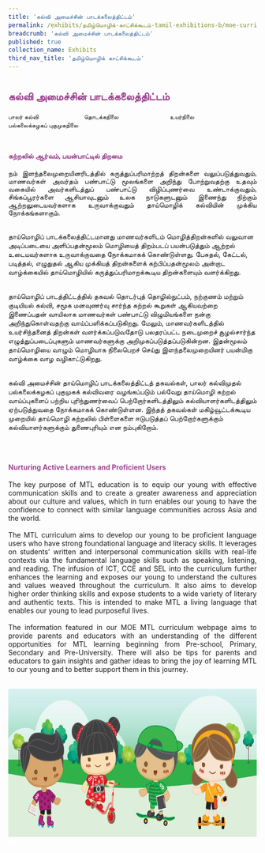 ```yaml
---
title: 'கல்வி அமைச்சின் பாடக்கலைத்திட்டம்'
permalink: /exhibits/தமிழ்மொழிக்-காட்சிக்கூடம்-tamil-exhibitions-b/moe-curriculum/
breadcrumb: 'கல்வி அமைச்சின் பாடக்கலைத்திட்டம்'
published: true
collection_name: Exhibits
third_nav_title: 'தமிழ்மொழிக் காட்சிக்கூடம்'
---
```


<h2 style="padding-top:12px;color:#9b4490;font-family:Anjal InaiMathi;">கல்வி அமைச்சின் பாடக்கலைத்திட்டம்</h2>


<style>

 .tab img{
   width: 80%;
 }
 .tab table {
   display: none;
}
.tab table:target {
  display: block;
}
.atab label {
    position: relative;
    display: block;
    background: #d14165;
    color: #fff;
    font-weight: 700;
    padding: 10px;
    cursor: pointer;
 }
 .atab label::after {
  content: "+";
  font-size: 22px;
  position: absolute;
  right: 10px;
  top: 7px;
  transition: all 0.4s;
}
.atab input[type=checkbox]:checked + label::after,
.atab input[type=radio]:checked + label::after {
    content: 'x';
    right: 14px;
    top: 7px;
  //transform:rotate(-225deg);
   /* transform: rotate(90deg); */
}
.tab-content {
  overflow: hidden;
  display: none;
  width:100%; 
}
.atab{
  margin-bottom: 5px;
  width:100%;  
} 
</style>
<!-- Global site tag (gtag.js) - Google Ads: 726049306 -->
<script async="" src="https://www.googletagmanager.com/gtag/js?id=AW-726049306"></script>
<script>
  window.dataLayer = window.dataLayer || [];
  function gtag(){dataLayer.push(arguments);}
  gtag('js', new Date());
  gtag('config', 'AW-726049306');
</script>
<div>
<div class="tab">
  <a href="/tlmoe/tl-presch"><div style="display:inline-block; font-family:Calibri (Body);font-size:12px; width:150px;" class="btnClass lbTM1">பாலர் கல்வி</div></a>
  <a href="/tlmoe/tl-prisch"><div style="display:inline-block; font-family:Calibri (Body);font-size:12px;width:170px;" class="btnClass lbTM1">தொடக்கநிலை</div></a>
  <a href="/tlmoe/tl-sec"><div style="display:inline-block; font-family:Calibri (Body); font-size:12px;width:160px;" class="btnClass lbTM1">உயர்நிலை</div></a>
  <a href="/tlmoe/tl-preu"><div style="display:inline-block; font-family:Calibri (Body); font-size:12px;width:240px;" class="btnClass lbTM1">பல்கலைக்கழகப் புகுமுகநிலை</div></a>
</div>  <br>
 <div style="margin-top:auto;margin-bottom:auto;text-align:left;">
<h4 style="padding-top:12px;color:#9b4490;font-family:Anjal InaiMathi;">கற்றலில் ஆர்வம், பயன்பாட்டில் திறமை</h4>
 
  <p style="text-align:justify;font-family:Anjal InaiMathi;">
  நம்   இளந்தலைமுறையினரிடத்தில்   கருத்துப்பரிமாற்றத்   திறன்களை   வலுப்படுத்துவதும்,   மாணவர்கள்   அவர்தம்   பண்பாட்டு   மூலங்களை   அறிந்து   போற்றுவதற்கு   உதவும்   வகையில்   அவர்களிடத்துப்   பண்பாட்டு   விழிப்புணர்வை   உண்டாக்குவதும்,   சிங்கப்பூரர்களை   ஆசியாவுடனும்   உலக   நாடுகளுடனும்    இணைந்து   நிற்கும்   ஆற்றலுடையவர்களாக   உருவாக்குவதும்   தாய்மொழிக்   கல்வியின்   முக்கிய  நோக்கங்களாகும்.<br><br>

தாய்மொழிப்   பாடக்கலைத்திட்டமானது   மாணவர்களிடம் மொழித்திறன்களில்   வலுவான   அடிப்படையை   அளிப்பதன்மூலம்   மொழியைத்   திறம்படப்   பயன்படுத்தும்   ஆற்றல்   உடையவர்களாக   உருவாக்குவதை   நோக்கமாகக்   கொண்டுள்ளது.   பேசுதல்,   கேட்டல்,   படித்தல்,   எழுதுதல்   ஆகிய   முக்கியத்   திறன்களைக்   கற்பிப்பதன்மூலம்   அன்றாட   வாழ்க்கையில்   தாய்மொழியில்   கருத்துப்பரிமாறக்கூடிய   திறன்களையும்   வளர்க்கிறது.<br><br>

தாய்மொழிப்   பாடத்திட்டத்தில்   தகவல் தொடர்புத்   தொழில்நுட்பம்,   நற்குணம்   மற்றும் குடியியல்   கல்வி,   சமூக   மனவுணர்வு   சார்ந்த   கற்றல்   கூறுகள்   ஆகியவற்றை   இணைப்பதன்   வாயிலாக   மாணவர்கள்   பண்பாட்டு   விழுமியங்களை   நன்கு   அறிந்துகொள்வதற்கு   வாய்ப்பளிக்கப்படுகிறது.   மேலும்,   மாணவர்களிடத்தில்   உயர்சிந்தனைத்   திறன்கள்   வளர்க்கப்படுவதோடு   பலதரப்பட்ட   நடைமுறைச்   சூழல்சார்ந்த   எழுத்துப்படைப்புகளும்   மாணவர்களுக்கு   அறிமுகப்படுத்தப்படுகின்றன.   இதன்மூலம்   தாய்மொழியை   வாழும்   மொழியாக   நிலைபெறச்   செய்து   இளந்தலைமுறையினர்   பயன்மிகு   வாழ்க்கை   வாழ   வழிகாட்டுகிறது.<br><br>

கல்வி   அமைச்சின்   தாய்மொழிப்   பாடக்கலைத்திட்டத்   தகவல்கள்,   பாலர்   கல்விமுதல்   பல்கலைக்கழகப்   புகுமுகக்   கல்விவரை   வழங்கப்படும்   பல்வேறு   தாய்மொழி   கற்றல்   வாய்ப்புகளைப்   பற்றிய   புரிந்துணர்வைப்   பெற்றோர்களிடத்திலும்   கல்வியாளர்களிடத்திலும்   ஏற்படுத்துவதை   நோக்கமாகக்   கொண்டுள்ளன.   இந்தத்   தகவல்கள்   மகிழ்வூட்டக்கூடிய   முறையில்   தாய்மொழி   கற்றலில்   பிள்ளைகளை   ஈடுபடுத்தப்   பெற்றோர்களுக்கும்   கல்வியாளர்களுக்கும்   துணைபுரியும்   என நம்புகிறோம்.
</p><br>

  <h4 style="padding-top:12px;color:#9b4490;">Nurturing Active Learners and Proficient Users </h4>
  <p style="text-align:justify;">
 The key purpose of MTL education is to equip our young with effective communication skills and to create a greater awareness and appreciation about our culture and values, which in turn enables  our young  to have the confidence to connect with similar language communities across Asia and the world.<br><br>
 The MTL curriculum aims to develop our young to be proficient language users who have strong foundational language and literacy skills. It leverages on students’ written and interpersonal communication skills with real-life contexts via the fundamental language skills such as speaking, listening, and reading. The infusion of ICT, CCE and SEL into the curriculum further enhances the learning and exposes our young to understand the cultures and values weaved throughout the curriculum.    It also aims to develop higher order thinking skills and expose students to a wide variety of literary and authentic texts. This is intended to make MTL a living language that enables our young to lead purposeful lives.<br><br>
 The information featured in our MOE MTL curriculum webpage aims to provide parents and educators with an understanding of the different opportunities for MTL learning beginning from Pre-school, Primary, Secondary and Pre-University. There will also be tips for parents and educators to gain insights and gather ideas to bring the joy of learning MTL to our young and to better support them in this journey.</p><br>

<div class="image">
  <img src="images/2021-08-04_MTLS_Web_Footer_600X250_300dpi.jpg" class="Image" width="1000" height="300"></div>

<div class="btntop"><a href="#top" style="text-decoration:none;"><span style="color:white"><b>Top</b></span></a></div>
</div></div>